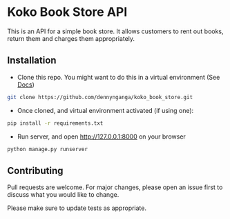 # Koko Book Store API

This is an API for a simple book store. It allows customers to rent out books, return them and charges them appropriately.

## Installation

-  Clone this repo. You might want to do this in a virtual environment (See [Docs](https://virtualenv.pypa.io/en/latest/))
```bash
git clone https://github.com/dennynganga/koko_book_store.git
```
- Once cloned, and virtual environment activated (if using one):
```bash
pip install -r requirements.txt
```
- Run server, and open http://127.0.0.1:8000 on your browser
```bash
python manage.py runserver
```

## Contributing
Pull requests are welcome. For major changes, please open an issue first to discuss what you would like to change.

Please make sure to update tests as appropriate.
